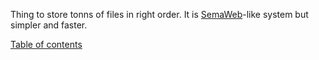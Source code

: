 Thing to store tonns of files in right order.
It is [SemaWeb](http://en.wikipedia.org/wiki/Semantic_Web)-like system but simpler and faster.

[Table of contents](TOC.md)